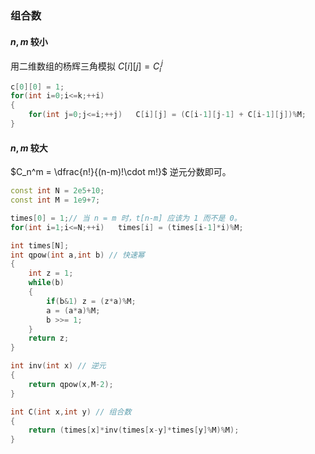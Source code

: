 ### 组合数
#### $n,m$ 较小
用二维数组的杨辉三角模拟
$C[i][j] = C_{i}^{j}$
```cpp
c[0][0] = 1;
for(int i=0;i<=k;++i)
{
    for(int j=0;j<=i;++j)	C[i][j] = (C[i-1][j-1] + C[i-1][j])%M;
}
```
#### $n,m$ 较大
$C_n^m = \dfrac{n!}{(n-m)!\cdot m!}$
逆元分数即可。
```cpp
const int N = 2e5+10;
const int M = 1e9+7;

times[0] = 1;// 当 n = m 时，t[n-m] 应该为 1 而不是 0。
for(int i=1;i<=N;++i)   times[i] = (times[i-1]*i)%M;

int times[N];
int qpow(int a,int b) // 快速幂
{
	int z = 1;
	while(b)
	{
		if(b&1)	z = (z*a)%M;
		a = (a*a)%M;
		b >>= 1;
	}
	return z;
}

int inv(int x) // 逆元
{
	return qpow(x,M-2);
}

int C(int x,int y) // 组合数
{
	return (times[x]*inv(times[x-y]*times[y]%M)%M);
}
```
